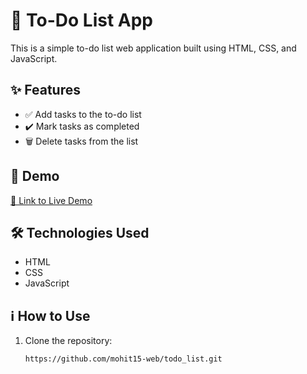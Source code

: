 # 📝 To-Do List App

This is a simple to-do list web application built using HTML, CSS, and JavaScript.

## ✨ Features

- ✅ Add tasks to the to-do list
- ✔️ Mark tasks as completed
- 🗑️ Delete tasks from the list


## 🚀 Demo

[🔗 Link to Live Demo](https://mohit15-web.github.io/todo_list/)  <!-- Add the link to your live demo here -->


## 🛠️ Technologies Used

- HTML
- CSS
- JavaScript

## ℹ️ How to Use

1. Clone the repository:

   ```bash
   https://github.com/mohit15-web/todo_list.git
